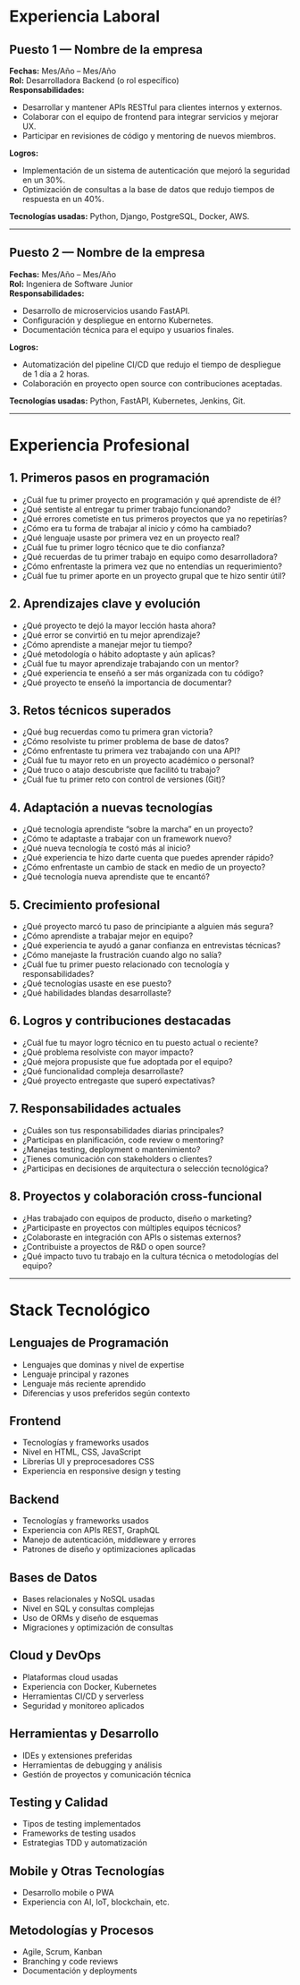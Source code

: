 # Experiencia Laboral

## Puesto 1 — Nombre de la empresa
**Fechas:** Mes/Año – Mes/Año  
**Rol:** Desarrolladora Backend (o rol específico)  
**Responsabilidades:**  
- Desarrollar y mantener APIs RESTful para clientes internos y externos.  
- Colaborar con el equipo de frontend para integrar servicios y mejorar UX.  
- Participar en revisiones de código y mentoring de nuevos miembros.

**Logros:**  
- Implementación de un sistema de autenticación que mejoró la seguridad en un 30%.  
- Optimización de consultas a la base de datos que redujo tiempos de respuesta en un 40%.  

**Tecnologías usadas:** Python, Django, PostgreSQL, Docker, AWS.

---

## Puesto 2 — Nombre de la empresa
**Fechas:** Mes/Año – Mes/Año  
**Rol:** Ingeniera de Software Junior  
**Responsabilidades:**  
- Desarrollo de microservicios usando FastAPI.  
- Configuración y despliegue en entorno Kubernetes.  
- Documentación técnica para el equipo y usuarios finales.

**Logros:**  
- Automatización del pipeline CI/CD que redujo el tiempo de despliegue de 1 día a 2 horas.  
- Colaboración en proyecto open source con contribuciones aceptadas.

**Tecnologías usadas:** Python, FastAPI, Kubernetes, Jenkins, Git.

---

# Experiencia Profesional

## 1. Primeros pasos en programación
- ¿Cuál fue tu primer proyecto en programación y qué aprendiste de él?  
- ¿Qué sentiste al entregar tu primer trabajo funcionando?  
- ¿Qué errores cometiste en tus primeros proyectos que ya no repetirías?  
- ¿Cómo era tu forma de trabajar al inicio y cómo ha cambiado?  
- ¿Qué lenguaje usaste por primera vez en un proyecto real?  
- ¿Cuál fue tu primer logro técnico que te dio confianza?  
- ¿Qué recuerdas de tu primer trabajo en equipo como desarrolladora?  
- ¿Cómo enfrentaste la primera vez que no entendías un requerimiento?  
- ¿Cuál fue tu primer aporte en un proyecto grupal que te hizo sentir útil?  

## 2. Aprendizajes clave y evolución
- ¿Qué proyecto te dejó la mayor lección hasta ahora?  
- ¿Qué error se convirtió en tu mejor aprendizaje?  
- ¿Cómo aprendiste a manejar mejor tu tiempo?  
- ¿Qué metodología o hábito adoptaste y aún aplicas?  
- ¿Cuál fue tu mayor aprendizaje trabajando con un mentor?  
- ¿Qué experiencia te enseñó a ser más organizada con tu código?  
- ¿Qué proyecto te enseñó la importancia de documentar?  

## 3. Retos técnicos superados
- ¿Qué bug recuerdas como tu primera gran victoria?  
- ¿Cómo resolviste tu primer problema de base de datos?  
- ¿Cómo enfrentaste tu primera vez trabajando con una API?  
- ¿Cuál fue tu mayor reto en un proyecto académico o personal?  
- ¿Qué truco o atajo descubriste que facilitó tu trabajo?  
- ¿Cuál fue tu primer reto con control de versiones (Git)?  

## 4. Adaptación a nuevas tecnologías
- ¿Qué tecnología aprendiste “sobre la marcha” en un proyecto?  
- ¿Cómo te adaptaste a trabajar con un framework nuevo?  
- ¿Qué nueva tecnología te costó más al inicio?  
- ¿Qué experiencia te hizo darte cuenta que puedes aprender rápido?  
- ¿Cómo enfrentaste un cambio de stack en medio de un proyecto?  
- ¿Qué tecnología nueva aprendiste que te encantó?  

## 5. Crecimiento profesional
- ¿Qué proyecto marcó tu paso de principiante a alguien más segura?  
- ¿Cómo aprendiste a trabajar mejor en equipo?  
- ¿Qué experiencia te ayudó a ganar confianza en entrevistas técnicas?  
- ¿Cómo manejaste la frustración cuando algo no salía?  
- ¿Cuál fue tu primer puesto relacionado con tecnología y responsabilidades?  
- ¿Qué tecnologías usaste en ese puesto?  
- ¿Qué habilidades blandas desarrollaste?  

## 6. Logros y contribuciones destacadas
- ¿Cuál fue tu mayor logro técnico en tu puesto actual o reciente?  
- ¿Qué problema resolviste con mayor impacto?  
- ¿Qué mejora propusiste que fue adoptada por el equipo?  
- ¿Qué funcionalidad compleja desarrollaste?  
- ¿Qué proyecto entregaste que superó expectativas?  

## 7. Responsabilidades actuales
- ¿Cuáles son tus responsabilidades diarias principales?  
- ¿Participas en planificación, code review o mentoring?  
- ¿Manejas testing, deployment o mantenimiento?  
- ¿Tienes comunicación con stakeholders o clientes?  
- ¿Participas en decisiones de arquitectura o selección tecnológica?  

## 8. Proyectos y colaboración cross-funcional
- ¿Has trabajado con equipos de producto, diseño o marketing?  
- ¿Participaste en proyectos con múltiples equipos técnicos?  
- ¿Colaboraste en integración con APIs o sistemas externos?  
- ¿Contribuiste a proyectos de R&D o open source?  
- ¿Qué impacto tuvo tu trabajo en la cultura técnica o metodologías del equipo?  

---

# Stack Tecnológico

## Lenguajes de Programación
- Lenguajes que dominas y nivel de expertise  
- Lenguaje principal y razones  
- Lenguaje más reciente aprendido  
- Diferencias y usos preferidos según contexto  

## Frontend
- Tecnologías y frameworks usados  
- Nivel en HTML, CSS, JavaScript  
- Librerías UI y preprocesadores CSS  
- Experiencia en responsive design y testing  

## Backend
- Tecnologías y frameworks usados  
- Experiencia con APIs REST, GraphQL  
- Manejo de autenticación, middleware y errores  
- Patrones de diseño y optimizaciones aplicadas  

## Bases de Datos
- Bases relacionales y NoSQL usadas  
- Nivel en SQL y consultas complejas  
- Uso de ORMs y diseño de esquemas  
- Migraciones y optimización de consultas  

## Cloud y DevOps
- Plataformas cloud usadas  
- Experiencia con Docker, Kubernetes  
- Herramientas CI/CD y serverless  
- Seguridad y monitoreo aplicados  

## Herramientas y Desarrollo
- IDEs y extensiones preferidas  
- Herramientas de debugging y análisis  
- Gestión de proyectos y comunicación técnica  

## Testing y Calidad
- Tipos de testing implementados  
- Frameworks de testing usados  
- Estrategias TDD y automatización  

## Mobile y Otras Tecnologías
- Desarrollo mobile o PWA  
- Experiencia con AI, IoT, blockchain, etc.  

## Metodologías y Procesos
- Agile, Scrum, Kanban  
- Branching y code reviews  
- Documentación y deployments  
 
